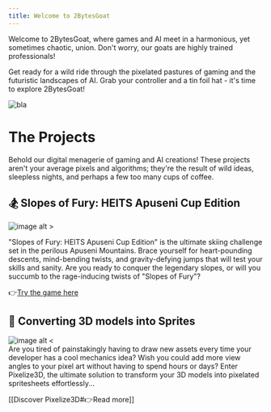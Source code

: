 ```yaml
---
title: Welcome to 2BytesGoat
---
```


Welcome to 2BytesGoat, where games and AI meet in a harmonious, yet sometimes chaotic, union. Don't worry, our goats are highly trained professionals!

Get ready for a wild ride through the pixelated pastures of gaming and the futuristic landscapes of AI. Grab your controller and a tin foil hat - it's time to explore 2BytesGoat!

![bla](cover.319716f2fa88924cd7fb.gif)

# The Projects

Behold our digital menagerie of gaming and AI creations! These projects aren't your average pixels and algorithms; they're the result of wild ideas, sleepless nights, and perhaps a few too many cups of coffee.

## 🏂 Slopes of Fury: HEITS Apuseni Cup Edition

![image alt >](d694b0.gif)

"Slopes of Fury: HEITS Apuseni Cup Edition" is the ultimate skiing challenge set in the perilous Apuseni Mountains. Brace yourself for heart-pounding descents, mind-bending twists, and gravity-defying jumps that will test your skills and sanity. Are you ready to conquer the legendary slopes, or will you succumb to the rage-inducing twists of "Slopes of Fury"? 

👉[Try the game here](https://2bytesgoat.itch.io/apuseni-cup)
## 👾 Converting 3D models into Sprites
![image alt <](pixelize3D-showcase.gif)  
Are you tired of painstakingly having to draw new assets every time your developer has a cool mechanics idea? Wish you could add more view angles to your pixel art without having to spend hours or days? Enter Pixelize3D, the ultimate solution to transform your 3D models into pixelated spritesheets effortlessly...

[[Discover Pixelize3D#👉Read more]]

